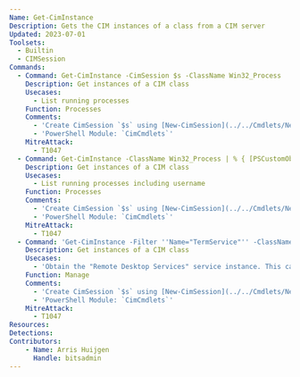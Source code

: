 ```yaml
---
Name: Get-CimInstance
Description: Gets the CIM instances of a class from a CIM server
Updated: 2023-07-01
Toolsets:
  - Builtin
  - CIMSession
Commands:
  - Command: Get-CimInstance -CimSession $s -ClassName Win32_Process
    Description: Get instances of a CIM class
    Usecases:
      - List running processes
    Function: Processes
    Comments:
      - 'Create CimSession `$s` using [New-CimSession](../../Cmdlets/New-CimSession/)'
      - 'PowerShell Module: `CimCmdlets`'
    MitreAttack:
      - T1047
  - Command: Get-CimInstance -ClassName Win32_Process | % { [PSCustomObject]@{Name=$_.Name; User=$(Invoke-CimMethod -InputObject $_ -MethodName GetOwner).User } }
    Description: Get instances of a CIM class
    Usecases:
      - List running processes including username
    Function: Processes
    Comments:
      - 'Create CimSession `$s` using [New-CimSession](../../Cmdlets/New-CimSession/)'
      - 'PowerShell Module: `CimCmdlets`'
    MitreAttack:
      - T1047
  - Command: 'Get-CimInstance -Filter ''Name="TermService"'' -ClassName Win32_Service -CimSession $s'
    Description: Get instances of a CIM class
    Usecases:
      - 'Obtain the "Remote Desktop Services" service instance. This can now for example be used to launch or stop the service'
    Function: Manage
    Comments:
      - 'Create CimSession `$s` using [New-CimSession](../../Cmdlets/New-CimSession/)'
      - 'PowerShell Module: `CimCmdlets`'
    MitreAttack:
      - T1047
Resources:
Detections:
Contributors:
    - Name: Arris Huijgen
      Handle: bitsadmin
---
```


